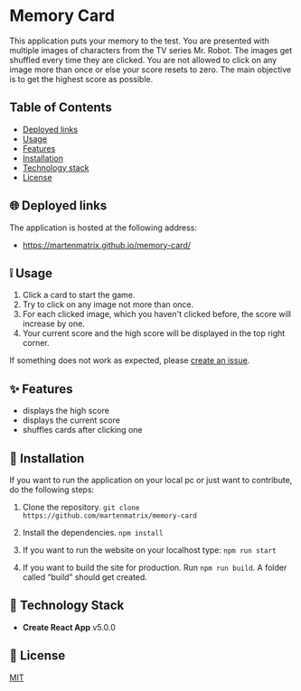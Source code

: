 # Memory Card
This application puts your memory to the test. You are presented with multiple images of characters from the TV series Mr. Robot. The images get shuffled every time they are clicked. You are not allowed to click on any image more than once or else your score resets to zero. The main objective is to get the highest score as possible.

## Table of Contents
- [Deployed links](#globe_with_meridians-deployed-links)
- [Usage](#grey_exclamation-usage)
- [Features](#sparkles-features)
- [Installation](#wrench-installation)
- [Technology stack](#blue_book-technology-stack)
- [License](#scroll-license)

## :globe_with_meridians: Deployed links
The application is hosted at the following address:

- https://martenmatrix.github.io/memory-card/

## :grey_exclamation: Usage
1. Click a card to start the game.
2. Try to click on any image not more than once.
3. For each clicked image, which you haven't clicked before, the score will increase by one.
4. Your current score and the high score will be displayed in the top right corner.

If something does not work as expected, please [create an issue](https://github.com/martenmatrix/memory-card/issues/new).

## :sparkles: Features
- displays the high score
- displays the current score
- shuffles cards after clicking one

##  :wrench: Installation

If you want to run the application on your local pc or just want to contribute, do the following steps:

1. Clone the repository.
	`git clone https://github.com/martenmatrix/memory-card`

2. Install the dependencies.
	`npm install`

3. If you want to run the website on your localhost type: 
	`npm run start`

4. If you want to build the site for production. Run `npm run build`. A folder called “build” should get created.

## :blue_book: Technology Stack
- **Create React App** v5.0.0

## :scroll: License
[MIT](https://github.com/martenmatrix/memory-card/blob/main/LICENSE)

